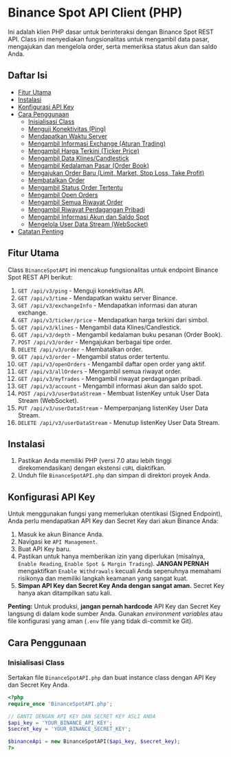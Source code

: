 # Binance Spot API Client (PHP)

Ini adalah klien PHP dasar untuk berinteraksi dengan Binance Spot REST API. Class ini menyediakan fungsionalitas untuk mengambil data pasar, mengajukan dan mengelola order, serta memeriksa status akun dan saldo Anda.

## Daftar Isi
- [Fitur Utama](#fitur-utama)
- [Instalasi](#instalasi)
- [Konfigurasi API Key](#konfigurasi-api-key)
- [Cara Penggunaan](#cara-penggunaan)
  - [Inisialisasi Class](#inisialisasi-class)
  - [Menguji Konektivitas (Ping)](#menguji-konektivitas-ping)
  - [Mendapatkan Waktu Server](#mendapatkan-waktu-server)
  - [Mengambil Informasi Exchange (Aturan Trading)](#mengambil-informasi-exchange-aturan-trading)
  - [Mengambil Harga Terkini (Ticker Price)](#mengambil-harga-terkini-ticker-price)
  - [Mengambil Data Klines/Candlestick](#mengambil-data-klinescandlestick)
  - [Mengambil Kedalaman Pasar (Order Book)](#mengambil-kedalaman-pasar-order-book)
  - [Mengajukan Order Baru (Limit, Market, Stop Loss, Take Profit)](#mengajukan-order-baru-limit-market-stop-loss-take-profit)
  - [Membatalkan Order](#membatalkan-order)
  - [Mengambil Status Order Tertentu](#mengambil-status-order-tertentu)
  - [Mengambil Open Orders](#mengambil-open-orders)
  - [Mengambil Semua Riwayat Order](#mengambil-semua-riwayat-order)
  - [Mengambil Riwayat Perdagangan Pribadi](#mengambil-riwayat-perdagangan-pribadi)
  - [Mengambil Informasi Akun dan Saldo Spot](#mengambil-informasi-akun-dan-saldo-spot)
  - [Mengelola User Data Stream (WebSocket)](#mengelola-user-data-stream-websocket)
- [Catatan Penting](#catatan-penting)

## Fitur Utama
Class `BinanceSpotAPI` ini mencakup fungsionalitas untuk endpoint Binance Spot REST API berikut:

1.  `GET /api/v3/ping` - Menguji konektivitas API.
2.  `GET /api/v3/time` - Mendapatkan waktu server Binance.
3.  `GET /api/v3/exchangeInfo` - Mendapatkan informasi dan aturan exchange.
4.  `GET /api/v3/ticker/price` - Mendapatkan harga terkini dari simbol.
5.  `GET /api/v3/klines` - Mengambil data Klines/Candlestick.
6.  `GET /api/v3/depth` - Mengambil kedalaman buku pesanan (Order Book).
7.  `POST /api/v3/order` - Mengajukan berbagai tipe order.
8.  `DELETE /api/v3/order` - Membatalkan order.
9.  `GET /api/v3/order` - Mengambil status order tertentu.
10. `GET /api/v3/openOrders` - Mengambil daftar open order yang aktif.
11. `GET /api/v3/allOrders` - Mengambil semua riwayat order.
12. `GET /api/v3/myTrades` - Mengambil riwayat perdagangan pribadi.
13. `GET /api/v3/account` - Mengambil informasi akun dan saldo spot.
14. `POST /api/v3/userDataStream` - Membuat listenKey untuk User Data Stream (WebSocket).
15. `PUT /api/v3/userDataStream` - Memperpanjang listenKey User Data Stream.
16. `DELETE /api/v3/userDataStream` - Menutup listenKey User Data Stream.

## Instalasi
1.  Pastikan Anda memiliki PHP (versi 7.0 atau lebih tinggi direkomendasikan) dengan ekstensi `cURL` diaktifkan.
2.  Unduh file `BinanceSpotAPI.php` dan simpan di direktori proyek Anda.

## Konfigurasi API Key
Untuk menggunakan fungsi yang memerlukan otentikasi (Signed Endpoint), Anda perlu mendapatkan API Key dan Secret Key dari akun Binance Anda:

1.  Masuk ke akun Binance Anda.
2.  Navigasi ke `API Management`.
3.  Buat API Key baru.
4.  Pastikan untuk hanya memberikan izin yang diperlukan (misalnya, `Enable Reading`, `Enable Spot & Margin Trading`). **JANGAN PERNAH** mengaktifkan `Enable Withdrawals` kecuali Anda sepenuhnya memahami risikonya dan memiliki langkah keamanan yang sangat kuat.
5.  **Simpan API Key dan Secret Key Anda dengan sangat aman.** Secret Key hanya akan ditampilkan satu kali.

**Penting:** Untuk produksi, **jangan pernah hardcode** API Key dan Secret Key langsung di dalam kode sumber Anda. Gunakan *environment variables* atau file konfigurasi yang aman (`.env` file yang tidak di-commit ke Git).

## Cara Penggunaan

### Inisialisasi Class
Sertakan file `BinanceSpotAPI.php` dan buat instance class dengan API Key dan Secret Key Anda.

```php
<?php
require_once 'BinanceSpotAPI.php';

// GANTI DENGAN API KEY DAN SECRET KEY ASLI ANDA
$api_key = 'YOUR_BINANCE_API_KEY';
$secret_key = 'YOUR_BINANCE_SECRET_KEY';

$binanceApi = new BinanceSpotAPI($api_key, $secret_key);
?>
